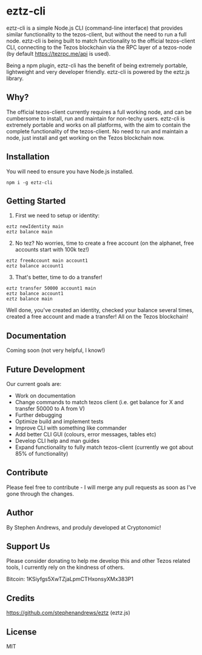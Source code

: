 # eztz-cli #
eztz-cli is a simple Node.js CLI (command-line interface) that provides similar functionality to the tezos-client, but without the need to run a full node. eztz-cli is being built to match functionality to the official tezos-client CLI, connecting to the Tezos blockchain via the RPC layer of a tezos-node (by default https://tezrpc.me/api is used).

Being a npm plugin, eztz-cli has the benefit of being extremely portable, lightweight and very developer friendly. eztz-cli is powered by the eztz.js library.

## Why?
The official tezos-client currently requires a full working node, and can be cumbersome to install, run and maintain for non-techy users. eztz-cli is extremely portable and works on all platforms, with the aim to contain the complete functionality of the tezos-client. No need to run and maintain a node, just install and get working on the Tezos blockchain now.

## Installation ##
You will need to ensure you have Node.js installed.

```
npm i -g eztz-cli
```

## Getting Started ##

1) First we need to setup or identity:
```
eztz newIdentity main
eztz balance main
```
2) No tez? No worries, time to create a free account (on the alphanet, free accounts start with 100k tez!)
```
eztz freeAccount main account1
eztz balance account1
```
3) That's better, time to do a transfer!
```
eztz transfer 50000 account1 main
eztz balance account1
eztz balance main
```

Well done, you've created an identity, checked your balance several times, created a free account and made a transfer! All on the Tezos blockchain!

## Documentation
Coming soon (not very helpful, I know!)

## Future Development
Our current goals are:
* Work on documentation
* Change commands to match tezos client (i.e. get balance for X and transfer 50000 to A from V)
* Further debugging
* Optimize build and implement tests
* Improve CLI with something like commander
* Add better CLI GUI (colours, error messages, tables etc)
* Develop CLI help and man guides
* Expand functionality to fully match tezos-client (currently we got about 85% of functionality)

## Contribute
Please feel free to contribute - I will merge any pull requests as soon as I've gone through the changes.

## Author
By Stephen Andrews, and produly developed at Cryptonomic!

## Support Us
Please consider donating to help me develop this and other Tezos related tools, I currently rely on the kindness of others.

Bitcoin: 1KSiyfgs5XwTZjaLpmCTHxonsyXMx383P1

## Credits
https://github.com/stephenandrews/eztz (eztz.js)

## License
MIT
